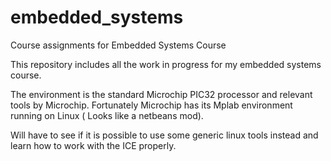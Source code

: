 embedded_systems
================

Course assignments for Embedded Systems Course

This repository includes all the work in progress for my embedded systems course.

The environment is the standard Microchip PIC32 processor and relevant tools by Microchip. 
Fortunately Microchip has its Mplab environment running on Linux ( Looks like a netbeans mod).

Will have to see if it is possible to use some generic linux tools instead and learn how to work 
with the ICE properly. 